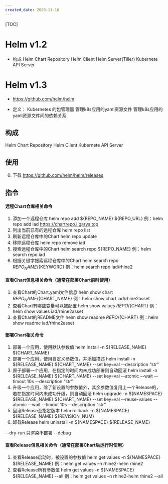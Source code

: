 ```yaml
---
created_date: 2020-11-16
---
```


[TOC]

# Helm v1.2

- 构成
  Helm Chart Repository
  Helm Client
  Helm Server(Tiller)
  Kubernete API Server

# Helm v1.3

- https://github.com/helm/helm

- 定义： Kubernetes 的包管理器
  管理k8s应用的yaml资源文件
  管理k8s应用的yaml资源文件间的依赖关系

## 构成

Helm Chart Repository
Helm Client
Kubernete API Server

## 使用

0. 下载
   https://github.com/helm/helm/releases

## 指令

#### 远程Chart仓库相关命令

1. 添加一个远程仓库
   helm repo add ${REPO_NAME} ${REPO_URL}
   例：helm repo add iad https://chartrepo.i.garys.top
2. 列出当前已有的远程仓库
   helm repo list
3. 刷新远程仓库中的Chart
   helm repo update
4. 移除远程仓库
   helm repo remove iad
5. 搜索远程仓库中的Chart
   helm search repo ${REPO_NAME}
   例：helm search repo iad
6. 根据关键字搜索远程仓库中的Chart
   helm search repo ${REPO_NAME}/${KEYWORD}
   例：helm search repo iad/rhine2

#### 查看Chart信息相关命令（通常在部署Chart前时使用）

1. 查看Chart的Chart.yaml文件信息
   helm show chart ${REPO_NAME}/${CHART_NAME}
   例：helm show chart iad/rhine2asset
2. 查看Chart有哪些变量可以被配置
   helm show values ${REPO}/${CHART}
   例：helm show values iad/rhine2asset
3. 查看Chart的README文件
   helm show readme ${REPO}/${CHART}
   例：helm show readme iad/rhine2asset

#### 部署Chart相关命令

1. 部署一个应用，使用默认参数值
   helm install -n ${RELEASE_NAME} ${CHART_NAME}
2. 部署一个应用，使用自定义参数值，并添加描述
   helm install -n ${RELEASE_NAME} ${CHART_NAME} --set key=val --description “str”
3. 原子部署一个应用，在指定的时间内未成功部署则自动回滚
   helm install -n ${RELEASE_NAME} ${CHART_NAME} --set key=val --atomic --wait --timout 10s --description “str”
4. 升级一个应用，除了新设置的参数值外，其余参数值复用上一个Release的，若在指定时间内未成功升级，则自动回滚
   helm upgrade -n ${NAMESPACE} ${RELEASE_NAME} ${CHART_NAME} --set key=val --reuse-values --atomic --wait --timout 10s --description “str”
5. 回滚Release至指定版本
   helm rollback -n ${NAMESPACE} ${RELEASE_NAME} ${REVISION_NUM}
6. 卸载Release
   helm uninstall -n ${NAMESPACE} ${RELEASE_NAME}

--dry-run 只渲染不部署
--debug

#### 查看Release信息相关命令（通常在部署Chart后运行时使用）

1. 查看Release启动时，被设置的参数值
   helm get values -n ${NAMESPACE} ${RELEASE_NAME}
   例：helm get values –n rhine2-helm rhine2
2. 查看Release所有参数值
   helm get values -n ${NAMESPACE} ${RELEASE_NAME} --all
   例：helm get values –n rhine2-helm rhine2 --all
